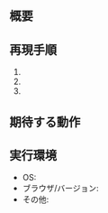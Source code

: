 ## 概要
<!-- 問題や要望の概要を簡潔に書いてください -->

## 再現手順
1. 
2. 
3. 

## 期待する動作
<!-- 本来どうなるべきかを書いてください -->

## 実行環境
- OS:
- ブラウザ/バージョン:
- その他:

